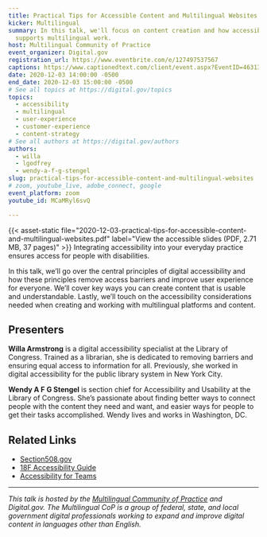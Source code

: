 ```yaml
---
title: Practical Tips for Accessible Content and Multilingual Websites
kicker: Multilingual
summary: In this talk, we'll focus on content creation and how accessibility
  supports multilingual work.
host: Multilingual Community of Practice
event_organizer: Digital.gov
registration_url: https://www.eventbrite.com/e/127497537567
captions: https://www.captionedtext.com/client/event.aspx?EventID=4631322&CustomerID=321
date: 2020-12-03 14:00:00 -0500
end_date: 2020-12-03 15:00:00 -0500
# See all topics at https://digital.gov/topics
topics:
  - accessibility
  - multilingual
  - user-experience
  - customer-experience
  - content-strategy
# See all authors at https://digital.gov/authors
authors:
  - willa
  - lgodfrey
  - wendy-a-f-g-stengel
slug: practical-tips-for-accessible-content-and-multilingual-websites
# zoom, youtube_live, adobe_connect, google
event_platform: zoom
youtube_id: MCaMRyl6svQ

---
```


{{< asset-static file="2020-12-03-practical-tips-for-accessible-content-and-multilingual-websites.pdf" label="View the accessible slides (PDF, 2.71 MB, 37 pages)" >}}
Integrating accessibility into your everyday practice ensures access for people with disabilities. 

In this talk, we’ll go over the central principles of digital accessibility and how these principles remove access barriers and improve user experience for everyone. We’ll cover key ways you can create content that is usable and understandable. Lastly, we’ll touch on the accessibility considerations needed when creating and working with multilingual platforms and content.

## Presenters 

**Willa Armstrong** is a digital accessibility specialist at the Library of Congress. Trained as a librarian, she is dedicated to removing barriers and ensuring equal access to information for all. Previously, she worked in digital accessibility for the public library system in New York City.

**Wendy A F G Stengel** is section chief for Accessibility and Usability at the Library of Congress. She’s passionate about finding better ways to connect people with the content they need and want, and easier ways for people to get their tasks accomplished. Wendy lives and works in Washington, DC.

## Related Links 

* [Section508.gov](https://section508.gov/)
* [18F Accessibility Guide](https://accessibility.18f.gov/)
* [Accessibility for Teams](https://accessibility.digital.gov/)

---

_This talk is hosted by the [Multilingual Community of Practice](https://digital.gov/communities/multilingual/) and Digital.gov. The Multilingual CoP is a group of federal, state, and local government digital professionals working to expand and improve digital content in languages other than English._ 
